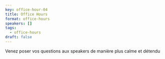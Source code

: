 ```yaml
---
key: office-hour-04
title: Office Hours
format: office-hours
speakers: []
tags:
  - office-hours
draft: false
---
```

Venez poser vos questions aux speakers de manière plus calme et détendu